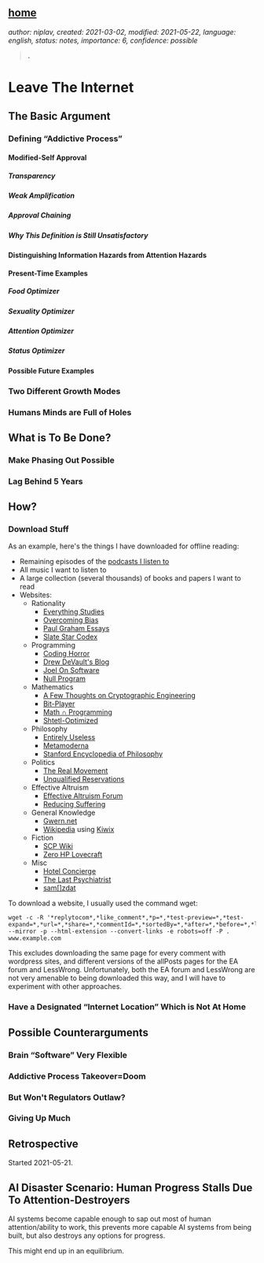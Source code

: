 [home](./index.md)
------------------

*author: niplav, created: 2021-03-02, modified: 2021-05-22, language: english, status: notes, importance: 6, confidence: possible*

> __.__

Leave The Internet
==================

<!--
https://www.lesswrong.com/posts/Jq73GozjsuhdwMLEG/superstimuli-and-the-collapse-of-western-civilization
https://www.youtube.com/watch?v=wf2VxeIm1no
https://www.youtube.com/watch?v=VpHyLG-sc4g
https://www.lesswrong.com/posts/HBxe6wdjxK239zajf/what-failure-looks-like
GPT-3
https://builtin.com/data-science/recommender-systems
https://medium.com/dataseries/how-youtube-is-addictive-259d5c575883
https://medium.com/@nrs007/recommender-systems-and-their-impacts-on-autonomy-51a69c64038
https://towardsdatascience.com/introduction-to-recommender-systems-6c66cf15ada?gi=792420939b20
https://www.wiley.com/en-us/Recommender+System+with+Machine+Learning+and+Artificial+Intelligence%3A+Practical+Tools+and+Applications+in+Medical%2C+Agricultural+and+Other+Industries-p-9781119711575
[Internet addiction](https://en.wikipedia.org/wiki/Internet_addiction_disorder)
https://www.lesswrong.com/posts/HBxe6wdjxK239zajf/what-failure-looks-like?commentId=CB8ieALcHfSSuAYYJ#CB8ieALcHfSSuAYYJ
https://www.lesswrong.com/posts/qKvn7rxP2mzJbKfcA/persuasion-tools-ai-takeover-without-agi-or-agency
[Attention span](https://en.wikipedia.org/wiki/Attention_span)
https://www.lesswrong.com/posts/YicoiQurNBxSp7a65/is-clickbait-destroying-our-general-intelligence
-->

The Basic Argument
------------------

### Defining “Addictive Process”

#### Modified-Self Approval

##### Transparency

##### Weak Amplification

##### Approval Chaining

##### Why This Definition is Still Unsatisfactory

#### Distinguishing Information Hazards from Attention Hazards

#### Present-Time Examples

##### Food Optimizer

##### Sexuality Optimizer

##### Attention Optimizer

##### Status Optimizer

#### Possible Future Examples

### Two Different Growth Modes

### Humans Minds are Full of Holes

What is To Be Done?
-------------------

### Make Phasing Out Possible

### Lag Behind 5 Years

How?
----

### Download Stuff

As an example, here's the things I have downloaded for offline reading:

* Remaining episodes of the [podcasts I listen to](./podcasts_list.html)
* All music I want to listen to
* A large collection (several thousands) of books and papers I want to read
* Websites:
	* Rationality
		* [Everything Studies](https://everythingstudies.com/)
		* [Overcoming Bias](http://www.overcomingbias.com/)
		* [Paul Graham Essays](http://paulgraham.com/articles.html)
		* [Slate Star Codex](http://slatestarcodex.com/)
	* Programming
		* [Coding Horror](https://blog.codinghorror.com/)
		* [Drew DeVault's Blog](https://drewdevault.com/)
		* [Joel On Software](https://www.joelonsoftware.com/)
		* [Null Program](http://nullprogram.com/)
	* Mathematics
		* [A Few Thoughts on Cryptographic Engineering](https://blog.cryptographyengineering.com/)
		* [Bit-Player](http://bit-player.org/)
		* [Math ∩ Programming](https://jeremykun.com/)
		* [Shtetl-Optimized](https://www.scottaaronson.com/blog)
	* Philosophy
		* [Entirely Useless](https://entirelyuseless.com/)
		* [Metamoderna](http://metamoderna.org/?lang=en)
		* [Stanford Encyclopedia of Philosophy](https://plato.stanford.edu/)
	* Politics
		* [The Real Movement](https://therealmovement.wordpress.com/)
		* [Unqualified Reservations](https://unqualified-reservations.org/)
	* Effective Altruism
		* [Effective Altruism Forum](https://forum.effectivealtruism.org/allposts)
		* [Reducing Suffering](https://reducing-suffering.org)
	* General Knowledge
		* [Gwern.net](https://www.gwern.net/)
		* [Wikipedia](https://en.wikipedia.org/) using [Kiwix](https://kiwix.org)
	* Fiction
		* [SCP Wiki](http://www.scp-wiki.net/)
		* [Zero HP Lovecraft](https://zerohplovecraft.wordpress.com/)
	* Misc
		* [Hotel Concierge](https://hotelconcierge.tumblr.com/)
		* [The Last Psychiatrist](https://thelastpsychiatrist.com/)
		* [sam[]zdat](https://samzdat.com/)

To download a website, I usually used the command wget<!--TODO: link-->:

	wget -c -R '*replytocom*,*like_comment*,*p=*,*test-preview=*,*test-expand=*,*url=*,*share=*,*commentId=*,*sortedBy=*,*after=*,*before=*,*limit=*,*filter=*' --mirror -p --html-extension --convert-links -e robots=off -P . www.example.com

This excludes downloading the same page for every comment with wordpress
sites, and different versions of the allPosts pages for the EA forum and
LessWrong. Unfortunately, both the EA forum and LessWrong are not very
amenable to being downloaded this way, and I will have to experiment
with other approaches.

### Have a Designated “Internet Location” Which is Not At Home

Possible Counterarguments
--------------------------

### Brain “Software” Very Flexible

### Addictive Process Takeover=Doom

### But Won't Regulators Outlaw?

### Giving Up Much

Retrospective
--------------

Started 2021-05-21.

AI Disaster Scenario: Human Progress Stalls Due To Attention-Destroyers
-----------------------------------------------------------------------

AI systems become capable enough to sap out most of human
attention/ability to work, this prevents more capable AI systems from
being built, but also destroys any options for progress.

This might end up in an equilibrium.
